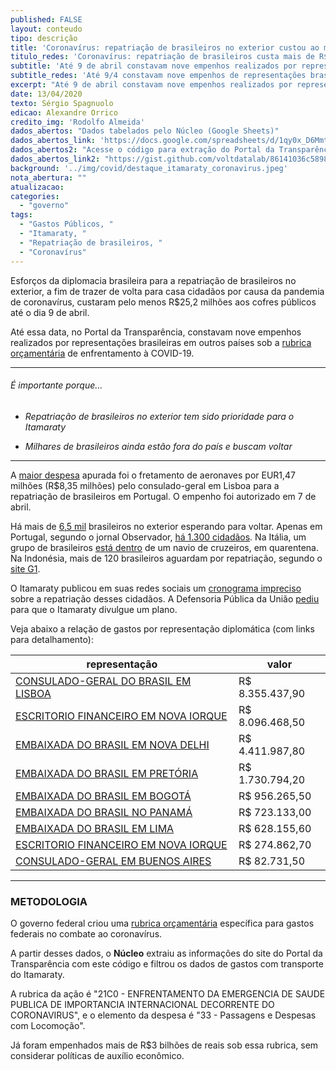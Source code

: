 ```yaml
---
published: FALSE
layout: conteudo
tipo: descrição
title: 'Coronavírus: repatriação de brasileiros no exterior custou ao menos R$25 milhões'
titulo_redes: 'Coronavírus: repatriação de brasileiros custa mais de R$25 mi'
subtitle: 'Até 9 de abril constavam nove empenhos realizados por representações brasileiras em outros países para trazer cidadãos de volta'
subtitle_redes: 'Até 9/4 constavam nove empenhos de representações brasileiras para trazer essas pessoas'
excerpt: "Até 9 de abril constavam nove empenhos realizados por representações brasileiras em outros países para trazer cidadãos de volta"
date: 13/04/2020
texto: Sérgio Spagnuolo
edicao: Alexandre Orrico
credito_img: 'Rodolfo Almeida'
dados_abertos: "Dados tabelados pelo Núcleo (Google Sheets)"
dados_abertos_link: 'https://docs.google.com/spreadsheets/d/1qy0x_D6MmtqGfJlwNK8f4A7PFwQo0oG4swi2GComKD0/edit?usp=sharing'
dados_abertos2: "Acesse o código para extração do Portal da Transparência do governo federal"
dados_abertos_link2: "https://gist.github.com/voltdatalab/86141036c589828adc8bc55e498772bb"
background: '../img/covid/destaque_itamaraty_coronavirus.jpeg'
nota_abertura: ""
atualizacao:
categories:
  - "governo"
tags:
  - "Gastos Públicos, "
  - "Itamaraty, "
  - "Repatriação de brasileiros, "
  - "Coronavírus"
---
```


Esforços da diplomacia brasileira para a repatriação de brasileiros no exterior, a fim de trazer de volta para casa cidadãos por causa da pandemia de coronavírus, custaram pelo menos R$25,2 milhões aos cofres públicos até o dia 9 de abril.

Até essa data, no Portal da Transparência, constavam nove empenhos realizados por representações brasileiras em outros países sob a [rubrica orçamentária](http://www.portaltransparencia.gov.br/programas-e-acoes/acao/21C0-enfrentamento-da-emergencia-de-saude-publica-de-importancia-internacional-decorrente-do-coronavirus) de enfrentamento à COVID-19.

---

###### É importante porque...

- *Repatriação de brasileiros no exterior tem sido prioridade para o Itamaraty*

- *Milhares de brasileiros ainda estão fora do país e buscam voltar*


---

A [maior despesa](http://www.portaltransparencia.gov.br/despesas/empenho/240076000012020NE000167?ordenarPor=fase&direcao=desc) apurada foi o fretamento de aeronaves por EUR1,47 milhões (R$8,35 milhões) pelo consulado-geral em Lisboa para a repatriação de brasileiros em Portugal. O empenho foi autorizado em 7 de abril.

Há mais de [6,5 mil](https://oglobo.globo.com/brasil/coronavirus-veja-onde-estao-os-65-mil-brasileiros-que-aguardam-retornar-ao-brasil-24356236) brasileiros no exterior esperando para voltar. Apenas em Portugal, segundo o jornal Observador, [há 1.300 cidadãos](https://observador.pt/2020/04/11/covid-19-repatriamento-de-1-300-brasileiros-retidos-em-portugal-comeca-na-proxima-semana/). Na Itália, um grupo de brasileiros [está dentro](https://g1.globo.com/mundo/noticia/2020/04/12/brasileiros-ha-mais-de-20-dias-retidos-em-cruzeiro-na-italia-estao-com-covid-19.ghtml) de um navio de cruzeiros, em quarentena. Na Indonésia, mais de 120 brasileiros aguardam por repatriação, segundo o [site G1](https://g1.globo.com/sc/santa-catarina/noticia/2020/04/11/com-pandemia-mais-de-120-brasileiros-aguardam-por-repatriacao-na-indonesia-estamos-nos-virando.ghtml).

O Itamaraty publicou em suas redes sociais um [cronograma impreciso](https://twitter.com/ItamaratyGovBr/status/1249040752900018178) sobre a repatriação desses cidadãos. A Defensoria Pública da União [pediu](https://oglobo.globo.com/brasil/defensoria-pede-que-itamaraty-divulgue-plano-de-repatriacao-de-brasileiros-24364396) para que o Itamaraty divulgue um plano.


Veja abaixo a relação de gastos por representação diplomática (com links para detalhamento):

| representação                                                                                                                                                                                                                                                          | valor           |
|------------------------------------------------------------------------------------------------------------------------------------------------------------------------------------------------------------------------------------------------------------------------|-----------------|
| [CONSULADO-GERAL DO BRASIL EM LISBOA](http://www.portaltransparencia.gov.br/despesas/favorecido?de=01/04/2020&ate=30/04/2020&funcaoSubfuncao=FN07&funcaoSubfuncao=SB211&programa=2216&acao=21C0&programaGoverno=00&grupo=3&elemento=33&modalidade=90&orgaos=UG240076)  | R$ 8.355.437,90 |
| [ESCRITORIO FINANCEIRO EM NOVA IORQUE](http://www.portaltransparencia.gov.br/despesas/favorecido?de=01/04/2020&ate=30/04/2020&funcaoSubfuncao=FN07&funcaoSubfuncao=SB211&programa=2216&acao=21C0&programaGoverno=00&grupo=3&elemento=33&modalidade=90&orgaos=UG240017) | R$ 8.096.468,50 |
| [EMBAIXADA DO BRASIL EM NOVA DELHI](http://www.portaltransparencia.gov.br/despesas/favorecido?de=01/04/2020&ate=30/04/2020&funcaoSubfuncao=FN07&funcaoSubfuncao=SB211&programa=2216&acao=21C0&programaGoverno=00&grupo=3&elemento=33&modalidade=90&orgaos=UG240259)    | R$ 4.411.987,80 |
| [EMBAIXADA DO BRASIL EM PRETÓRIA](http://www.portaltransparencia.gov.br/despesas/favorecido?de=01/04/2020&ate=30/04/2020&funcaoSubfuncao=FN07&funcaoSubfuncao=SB211&programa=2216&acao=21C0&programaGoverno=00&grupo=3&elemento=33&modalidade=90&orgaos=UG240240)      | R$ 1.730.794,20 |
| [EMBAIXADA DO BRASIL EM BOGOTÁ](http://www.portaltransparencia.gov.br/despesas/favorecido?de=01/04/2020&ate=30/04/2020&funcaoSubfuncao=FN07&funcaoSubfuncao=SB211&programa=2216&acao=21C0&programaGoverno=00&grupo=3&elemento=33&modalidade=90&orgaos=UG240217)        | R$ 956.265,50   |
| [EMBAIXADA DO BRASIL NO PANAMÁ](http://www.portaltransparencia.gov.br/despesas/favorecido?de=01/04/2020&ate=30/04/2020&funcaoSubfuncao=FN07&funcaoSubfuncao=SB211&programa=2216&acao=21C0&programaGoverno=00&grupo=3&elemento=33&modalidade=90&orgaos=UG240254)        | R$ 723.133,00   |
| [EMBAIXADA DO BRASIL EM LIMA](http://www.portaltransparencia.gov.br/despesas/favorecido?de=01/04/2020&ate=30/04/2020&funcaoSubfuncao=FN07&funcaoSubfuncao=SB211&programa=2216&acao=21C0&programaGoverno=00&grupo=3&elemento=33&modalidade=90&orgaos=UG240238)          | R$ 628.155,60   |
| [ESCRITORIO FINANCEIRO EM NOVA IORQUE](http://www.portaltransparencia.gov.br/despesas/favorecido?de=01/03/2020&ate=31/03/2020&funcaoSubfuncao=FN07&funcaoSubfuncao=SB211&programa=2216&acao=21C0&programaGoverno=00&grupo=3&elemento=33&modalidade=90&orgaos=UG240017) | R$ 274.862,70   |
| [CONSULADO-GERAL EM BUENOS AIRES](http://www.portaltransparencia.gov.br/despesas/favorecido?de=01/04/2020&ate=30/04/2020&funcaoSubfuncao=FN07&funcaoSubfuncao=SB211&programa=2216&acao=21C0&programaGoverno=00&grupo=3&elemento=33&modalidade=90&orgaos=UG240043)      | R$ 82.731,50    |


---


### METODOLOGIA

O governo federal criou uma [rubrica orçamentária](http://www.portaltransparencia.gov.br/comunicados/603503-portal-da-transparencia-divulga-gastos-federais-especificos-para-combate-ao-coronavirus) específica para gastos federais no combate ao coronavírus.

A partir desses dados, o **Núcleo** extraiu as informações do site do Portal da Transparência com este código e filtrou os dados de gastos com transporte do Itamaraty.

A rubrica da ação é "21C0 - ENFRENTAMENTO DA EMERGENCIA DE SAUDE PUBLICA DE IMPORTANCIA INTERNACIONAL DECORRENTE DO CORONAVIRUS", e o elemento da despesa é "33 - Passagens e Despesas com Locomoção".

Já foram empenhados mais de R$3 bilhões de reais sob essa rubrica, sem considerar políticas de auxílio econômico.
